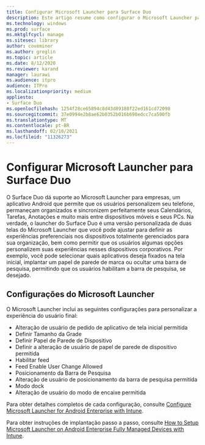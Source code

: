 ```yaml
---
title: Configurar Microsoft Launcher para Surface Duo
description: Este artigo resume como configurar o Microsoft Launcher para dispositivos gerenciados em ambientes comerciais.
ms.technology: windows
ms.prod: surface
ms.mktglfcycl: manage
ms.sitesec: library
author: coveminer
ms.author: greglin
ms.topic: article
ms.date: 8/12/2020
ms.reviewer: karand
manager: laurawi
ms.audience: itpro
audience: ITPro
ms.localizationpriority: medium
appliesto:
- Surface Duo
ms.openlocfilehash: 1254f28ce65894c8d43d89188f22ed161cd72098
ms.sourcegitcommit: 37e0994e2b8ae62b0352b016b698edcc7ca500fb
ms.translationtype: MT
ms.contentlocale: pt-BR
ms.lasthandoff: 02/10/2021
ms.locfileid: "11326273"
---
```

# Configurar Microsoft Launcher para Surface Duo

O Surface Duo dá suporte ao Microsoft Launcher para empresas, um aplicativo Android que permite que os usuários personalizem seu telefone, permaneçam organizados e sincronizem perfeitamente seus Calendários, Tarefas, Anotações e muito mais entre dispositivos móveis e seus PCs. Na verdade, o launcher do Surface Duo é uma versão personalizada de duas telas do Microsoft Launcher que você pode ajustar para definir as experiências preferenciais nos dispositivos totalmente gerenciados para sua organização, bem como permitir que os usuários algumas opções personalizem suas experiências nesses dispositivos corporativos. Por exemplo, você pode selecionar quais aplicativos deseja fixados na tela inicial, implantar um papel de parede de marca ou ocultar uma barra de pesquisa, permitindo que os usuários habilitam a barra de pesquisa, se desejado.

## Configurações do Microsoft Launcher

O Microsoft Launcher inclui as seguintes configurações para personalizar a experiência do usuário final:


- Alteração de usuário de pedido de aplicativo de tela inicial permitida
- Definir Tamanho da Grade
- Definir Papel de Parede de Dispositivo
- Definir a alteração de usuário de papel de parede de dispositivo permitida
- Habilitar feed
- Feed Enable User Change Allowed
- Posicionamento da Barra de Pesquisa
- Alteração de usuário de posicionamento da barra de pesquisa permitida
- Modo dock
- Alteração de usuário do modo de encaixe permitida

Para obter detalhes completos de cada configuração, consulte [Configure Microsoft Launcher for Android Enterprise with Intune](https://docs.microsoft.com/mem/intune/apps/configure-microsoft-launcher).

Para obter instruções de implantação passo a passo, consulte [How to Setup Microsoft Launcher on Android Enterprise Fully Managed Devices with Intune](https://techcommunity.microsoft.com/t5/intune-customer-success/how-to-setup-microsoft-launcher-on-android-enterprise-fully/ba-p/1482134).
